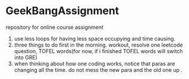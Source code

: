 # GeekBangAssignment
repository for online course assignment
1. use less loops for having less space occupying and time causing.
2. three things to do first in the morning. workout, resolve one leetcode question, TOFEL words(for now, if i finished TOFEL words will switch into GRE)
3. when thinking about how one coding works, notice that paras are changing all the time. do not mess the new para and the old one up . 
